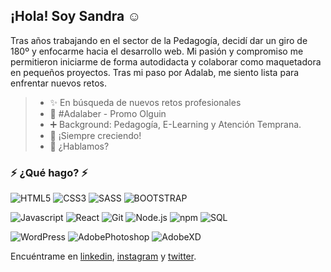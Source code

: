 ## ¡Hola! Soy Sandra :relaxed:

Tras años trabajando en el sector de la Pedagogía, decidí dar un giro de 180º y enfocarme hacia el desarrollo web. Mi pasión y compromiso me permitieron iniciarme de forma autodidacta y colaborar como maquetadora en pequeños proyectos. Tras mi paso por Adalab, me siento lista para enfrentar nuevos retos.

> - ✨ En búsqueda de nuevos retos profesionales
> - :purple_heart: #Adalaber - Promo Olguin
> - ➕ Background: Pedagogía, E-Learning y Atención Temprana.
> - :seedling: ¡Siempre creciendo!
> - :speech_balloon: ¿Hablamos?

### ⚡ ¿Qué hago? ⚡

![HTML5](https://img.shields.io/badge/-HTML5-ff8181?style=flat-square&logo=html5&logoColor=white)
![CSS3](https://img.shields.io/badge/-CSS3-57a4ff?style=flat-square&logo=css3)
![SASS](https://img.shields.io/badge/-SASS/SCSS-c3f4e9?style=flat-square&logo=SASS)
![BOOTSTRAP](https://img.shields.io/badge/-BOOTSTRAP-dcb6f2?style=flat-square&logo=BOOTSTRAP)

![Javascript](https://img.shields.io/badge/-JavaScript-429e9d?style=flat-square&logo=javascript)
![React](https://img.shields.io/badge/-React-30373f?style=flat-square&logo=react)
![Git](https://img.shields.io/badge/-Git-ffdbe2?style=flat-square&logo=git)
![Node.js](https://img.shields.io/badge/-Node.js-FFF483?style=flat-square&logo=Node.JS)
![npm](https://img.shields.io/badge/-npm-c3f4e9?style=flat-square&logo=NPM)
![SQL](https://img.shields.io/badge/-SQL-ff8181?style=flat-square&logo=SQLite)

![WordPress](https://img.shields.io/badge/-WordPress-57a4ff?style=flat-square&logo=WordPress)
![AdobePhotoshop](https://img.shields.io/badge/-Photoshop-c3f4e9?style=flat-square&logo=AdobePhotoshop)
![AdobeXD](https://img.shields.io/badge/-AdobeXD-dcb6f2?style=flat-square&logo=AdobeXD)

Encuéntrame en [linkedin](https://www.linkedin.com/in/sandragutierrezgonzalez/), [instagram](https://www.instagram.com/salamansandra/) y [twitter](https://twitter.com/SandSan12).
